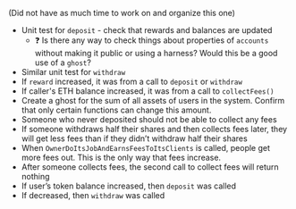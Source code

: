 (Did not have as much time to work on and organize this one)

- Unit test for `deposit` - check that rewards and balances are updated
    - ❓ Is there any way to check things about properties of `accounts` without making it public or using a harness? Would this be a good use of a `ghost`?
- Similar unit test for `withdraw`
- If `reward` increased, it was from a call to `deposit` or `withdraw`
- If caller's ETH balance increased, it was from a call to `collectFees()`
- Create a ghost for the sum of all assets of users in the system. Confirm that only certain functions can change this amount.
- Someone who never deposited should not be able to collect any fees
- If someone withdraws half their shares and then collects fees later, they will get less fees than if they didn’t withdraw half their shares
- When `OwnerDoItsJobAndEarnsFeesToItsClients` is called, people get more fees out. This is the only way that fees increase.
- After someone collects fees, the second call to collect fees will return nothing
- If user’s token balance increased, then `deposit` was called
- If decreased, then `withdraw` was called